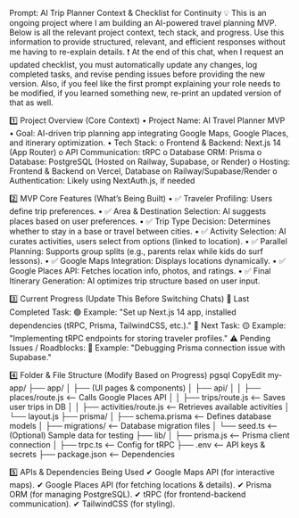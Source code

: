 Prompt: AI Trip Planner Context & Checklist for Continuity
💡 This is an ongoing project where I am building an AI-powered travel planning MVP. Below is all the relevant project context, tech stack, and progress. Use this information to provide structured, relevant, and efficient responses without me having to re-explain details.
❗ At the end of this chat, when I request an updated checklist, you must automatically update any changes, log completed tasks, and revise pending issues before providing the new version. Also, if you feel like the first prompt explaining your role needs to be modified, if you learned something new, re-print an updated version of that as well.
 
1️⃣ Project Overview (Core Context)
•	Project Name: AI Travel Planner MVP
•	Goal: AI-driven trip planning app integrating Google Maps, Google Places, and itinerary optimization.
•	Tech Stack:
o	Frontend & Backend: Next.js 14 (App Router)
o	API Communication: tRPC
o	Database ORM: Prisma
o	Database: PostgreSQL (Hosted on Railway, Supabase, or Render)
o	Hosting: Frontend & Backend on Vercel, Database on Railway/Supabase/Render
o	Authentication: Likely using NextAuth.js, if needed
 
2️⃣ MVP Core Features (What’s Being Built)
•	✅ Traveler Profiling: Users define trip preferences.
•	✅ Area & Destination Selection: AI suggests places based on user preferences.
•	✅ Trip Type Decision: Determines whether to stay in a base or travel between cities.
•	✅ Activity Selection: AI curates activities, users select from options (linked to location).
•	✅ Parallel Planning: Supports group splits (e.g., parents relax while kids do surf lessons).
•	✅ Google Maps Integration: Displays locations dynamically.
•	✅ Google Places API: Fetches location info, photos, and ratings.
•	✅ Final Itinerary Generation: AI optimizes trip structure based on user input.
 
3️⃣ Current Progress (Update This Before Switching Chats)
🔹 Last Completed Task:
🟢 Example: "Set up Next.js 14 app, installed dependencies (tRPC, Prisma, TailwindCSS, etc.)."
🔸 Next Task:
🟡 Example: "Implementing tRPC endpoints for storing traveler profiles."
⚠ Pending Issues / Roadblocks:
🔴 Example: "Debugging Prisma connection issue with Supabase."
 
4️⃣ Folder & File Structure (Modify Based on Progress)
pgsql
CopyEdit
my-app/
├── app/
│   ├── (UI pages & components)
│   ├── api/
│   │   ├── places/route.js      <-- Calls Google Places API
│   │   ├── trips/route.js       <-- Saves user trips in DB
│   │   ├── activities/route.js  <-- Retrieves available activities
│   └── layout.js
├── prisma/
│   ├── schema.prisma      <-- Defines database models
│   ├── migrations/        <-- Database migration files
│   └── seed.ts            <-- (Optional) Sample data for testing
├── lib/
│   ├── prisma.js          <-- Prisma client connection
│   ├── trpc.ts            <-- Config for tRPC
├── .env                   <-- API keys & secrets
├── package.json           <-- Dependencies
 
5️⃣ APIs & Dependencies Being Used
✔ Google Maps API (for interactive maps).
✔ Google Places API (for fetching locations & details).
✔ Prisma ORM (for managing PostgreSQL).
✔ tRPC (for frontend-backend communication).
✔ TailwindCSS (for styling).

